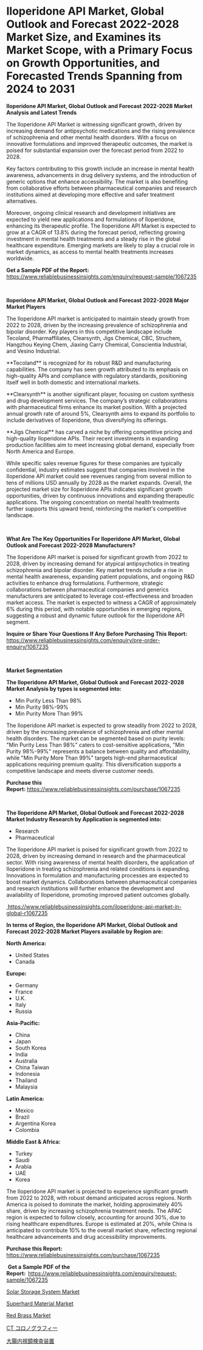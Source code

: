 <p><h1>Iloperidone API Market, Global Outlook and Forecast 2022-2028 Market Size, and Examines its Market Scope, with a Primary Focus on Growth Opportunities, and Forecasted Trends Spanning from 2024 to 2031</h1></p><p><strong>Iloperidone API Market, Global Outlook and Forecast 2022-2028 Market Analysis and Latest Trends</strong></p>
<p><p>The Iloperidone API Market is witnessing significant growth, driven by increasing demand for antipsychotic medications and the rising prevalence of schizophrenia and other mental health disorders. With a focus on innovative formulations and improved therapeutic outcomes, the market is poised for substantial expansion over the forecast period from 2022 to 2028. </p><p>Key factors contributing to this growth include an increase in mental health awareness, advancements in drug delivery systems, and the introduction of generic options that enhance accessibility. The market is also benefiting from collaborative efforts between pharmaceutical companies and research institutions aimed at developing more effective and safer treatment alternatives.</p><p>Moreover, ongoing clinical research and development initiatives are expected to yield new applications and formulations of Iloperidone, enhancing its therapeutic profile. The Iloperidone API Market is expected to grow at a CAGR of 13.8% during the forecast period, reflecting growing investment in mental health treatments and a steady rise in the global healthcare expenditure. Emerging markets are likely to play a crucial role in market dynamics, as access to mental health treatments increases worldwide.</p></p>
<p><strong>Get a Sample PDF of the Report:&nbsp;</strong> <a href="https://www.reliablebusinessinsights.com/enquiry/request-sample/1067235">https://www.reliablebusinessinsights.com/enquiry/request-sample/1067235</a></p>
<p>&nbsp;</p>
<p><strong>Iloperidone API Market, Global Outlook and Forecast 2022-2028 Major Market Players</strong></p>
<p><p>The Iloperidone API market is anticipated to maintain steady growth from 2022 to 2028, driven by the increasing prevalence of schizophrenia and bipolar disorder. Key players in this competitive landscape include Tecoland, Pharmaffiliates, Clearsynth, Jigs Chemical, CBC, Struchem, Hangzhou Keying Chem, Jiaxing Carry Chemical, Conscientia Industrial, and Vesino Industrial.</p><p>**Tecoland** is recognized for its robust R&D and manufacturing capabilities. The company has seen growth attributed to its emphasis on high-quality APIs and compliance with regulatory standards, positioning itself well in both domestic and international markets. </p><p>**Clearsynth** is another significant player, focusing on custom synthesis and drug development services. The company’s strategic collaborations with pharmaceutical firms enhance its market position. With a projected annual growth rate of around 5%, Clearsynth aims to expand its portfolio to include derivatives of Iloperidone, thus diversifying its offerings.</p><p>**Jigs Chemical** has carved a niche by offering competitive pricing and high-quality Iloperidone APIs. Their recent investments in expanding production facilities aim to meet increasing global demand, especially from North America and Europe. </p><p>While specific sales revenue figures for these companies are typically confidential, industry estimates suggest that companies involved in the Iloperidone API market could see revenues ranging from several million to tens of millions USD annually by 2028 as the market expands. Overall, the projected market size for Iloperidone APIs indicates significant growth opportunities, driven by continuous innovations and expanding therapeutic applications. The ongoing concentration on mental health treatments further supports this upward trend, reinforcing the market's competitive landscape.</p></p>
<p>&nbsp;</p>
<p><strong>What Are The Key Opportunities For Iloperidone API Market, Global Outlook and Forecast 2022-2028 Manufacturers?</strong></p>
<p><p>The Iloperidone API market is poised for significant growth from 2022 to 2028, driven by increasing demand for atypical antipsychotics in treating schizophrenia and bipolar disorder. Key market trends include a rise in mental health awareness, expanding patient populations, and ongoing R&D activities to enhance drug formulations. Furthermore, strategic collaborations between pharmaceutical companies and generics manufacturers are anticipated to leverage cost-effectiveness and broaden market access. The market is expected to witness a CAGR of approximately 6% during this period, with notable opportunities in emerging regions, suggesting a robust and dynamic future outlook for the Iloperidone API segment.</p></p>
<p><strong>Inquire or Share Your Questions If Any Before Purchasing This Report:</strong> <a href="https://www.reliablebusinessinsights.com/enquiry/pre-order-enquiry/1067235">https://www.reliablebusinessinsights.com/enquiry/pre-order-enquiry/1067235</a></p>
<p>&nbsp;</p>
<p><strong>Market Segmentation</strong></p>
<p><strong>The Iloperidone API Market, Global Outlook and Forecast 2022-2028 Market Analysis by types is segmented into:</strong></p>
<p><ul><li>Min Purity Less Than 98%</li><li>Min Purity 98%-99%</li><li>Min Purity More Than 99%</li></ul></p>
<p><p>The Iloperidone API market is expected to grow steadily from 2022 to 2028, driven by the increasing prevalence of schizophrenia and other mental health disorders. The market can be segmented based on purity levels: "Min Purity Less Than 98%" caters to cost-sensitive applications, "Min Purity 98%-99%" represents a balance between quality and affordability, while "Min Purity More Than 99%" targets high-end pharmaceutical applications requiring premium quality. This diversification supports a competitive landscape and meets diverse customer needs.</p></p>
<p><strong>Purchase this Report:&nbsp;</strong><a href="https://www.reliablebusinessinsights.com/purchase/1067235">https://www.reliablebusinessinsights.com/purchase/1067235</a></p>
<p>&nbsp;</p>
<p><strong>The Iloperidone API Market, Global Outlook and Forecast 2022-2028 Market Industry Research by Application is segmented into:</strong></p>
<p><ul><li>Research</li><li>Pharmaceutical</li></ul></p>
<p><p>The Iloperidone API market is poised for significant growth from 2022 to 2028, driven by increasing demand in research and the pharmaceutical sector. With rising awareness of mental health disorders, the application of Iloperidone in treating schizophrenia and related conditions is expanding. Innovations in formulation and manufacturing processes are expected to boost market dynamics. Collaborations between pharmaceutical companies and research institutions will further enhance the development and availability of Iloperidone, promoting improved patient outcomes globally.</p></p>
<p><a href="https://www.reliablebusinessinsights.com/iloperidone-api-market-in-global-r1067235">&nbsp;https://www.reliablebusinessinsights.com/iloperidone-api-market-in-global-r1067235</a></p>
<p><strong>In terms of Region, the Iloperidone API Market, Global Outlook and Forecast 2022-2028 Market Players available by Region are:</strong></p>
<p>
    <p> <strong> North America: </strong>
        <ul>
            <li>United States</li>
            <li>Canada</li>
        </ul>
        </p> 
    <p> <strong> Europe: </strong>
        <ul>
            <li>Germany</li>
            <li>France</li>
            <li>U.K.</li>
            <li>Italy</li>
            <li>Russia</li>
        </ul>
        </p> 
    <p> <strong> Asia-Pacific: </strong>
        <ul>
            <li>China</li>
            <li>Japan</li>
            <li>South Korea</li>
            <li>India</li>
            <li>Australia</li>
            <li>China Taiwan</li>
            <li>Indonesia</li>
            <li>Thailand</li>
            <li>Malaysia</li>
        </ul>
        </p> 
    <p> <strong> Latin America: </strong>
        <ul>
            <li>Mexico</li>
            <li>Brazil</li>
            <li>Argentina Korea</li>
            <li>Colombia</li>
        </ul>
        </p> 
    <p> <strong> Middle East & Africa: </strong>
        <ul>
            <li>Turkey</li>
            <li>Saudi</li>
            <li>Arabia</li>
            <li>UAE</li>
            <li>Korea</li>
        </ul>
    </p>
    </p>
<p><p>The Iloperidone API market is projected to experience significant growth from 2022 to 2028, with robust demand anticipated across regions. North America is poised to dominate the market, holding approximately 40% share, driven by increasing schizophrenia treatment needs. The APAC region is expected to follow closely, accounting for around 30%, due to rising healthcare expenditures. Europe is estimated at 20%, while China is anticipated to contribute 10% to the overall market share, reflecting regional healthcare advancements and drug accessibility improvements.</p></p>
<p><strong>Purchase this Report: </strong><a href="https://www.reliablebusinessinsights.com/purchase/1067235">https://www.reliablebusinessinsights.com/purchase/1067235</a></p>
<p>&nbsp;<strong>Get a Sample PDF of the Report:&nbsp;&nbsp;</strong><a href="https://www.reliablebusinessinsights.com/enquiry/request-sample/1067235">https://www.reliablebusinessinsights.com/enquiry/request-sample/1067235</a></p>
<p><strong></strong></p>
<p><p><a href="https://www.linkedin.com/pulse/comprehensive-analysis-global-solar-storage-system-market-wha2c?trackingId=oiuFpByrSVia6zgEF2vQEA%3D%3D">Solar Storage System Market</a></p><p><a href="https://medium.com/@benjamin.james7456/superhard-material-market-a-global-and-regional-analysis-focus-on-region-country-level-69683da729fd">Superhard Material Market</a></p><p><a href="https://medium.com/@amanda.slater3544357/global-red-brass-industry-types-applications-market-players-regional-growth-analysis-and-7b70cd1b0c71">Red Brass Market</a></p><p><a href="https://medium.com/@kathleencrooks2003/ct%E3%82%B3%E3%83%AD%E3%83%8E%E3%82%B0%E3%83%A9%E3%83%95%E3%82%A3%E5%B8%82%E5%A0%B4-2024%E5%B9%B4%E3%81%8B%E3%82%892031%E5%B9%B4%E3%81%BE%E3%81%A7%E3%81%AE%E6%9C%9F%E9%96%93%E3%81%AE%E6%A5%AD%E7%95%8C%E5%8B%95%E5%90%91%E3%81%A8%E4%BA%88%E6%B8%AC-0ee203cf170b">CT コロノグラフィー</a></p><p><a href="https://medium.com/@kathleencrooks2003/%E3%82%B0%E3%83%AD%E3%83%BC%E3%83%90%E3%83%AB%E5%A4%A7%E8%85%B8%E5%86%85%E8%A6%96%E9%8F%A1%E3%83%87%E3%83%90%E3%82%A4%E3%82%B9%E5%B8%82%E5%A0%B4%E3%81%AE%E8%A6%8F%E6%A8%A1%E3%81%8A%E3%82%88%E3%81%B3%E5%B8%82%E5%A0%B4%E5%8B%95%E5%90%91%E5%88%86%E6%9E%90-%E5%9C%B0%E5%9F%9F%E5%88%A5%E8%A6%8B%E9%80%9A%E3%81%97-%E7%AB%B6%E4%BA%89%E6%88%A6%E7%95%A5%E3%81%AE%E4%BA%88%E6%B8%AC-2024%E5%B9%B4%E3%81%8B%E3%82%892031%E5%B9%B4-d73cf407091d">大腸内視鏡検査装置</a></p></p>